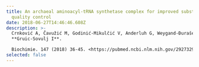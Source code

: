 ```yaml
---
title: An archaeal aminoacyl-tRNA synthetase complex for improved substrate
  quality control
date: 2018-06-27T14:46:46.608Z
description: >-
  Crnković A, Čavužić M, Godinić-Mikulčić V, Anderluh G, Weygand-Đurašević I,
  **Gruic-Sovulj I**.

  Biochimie. 147 (2018) 36-45. <https://pubmed.ncbi.nlm.nih.gov/29273296/>
selected: false
---
```

